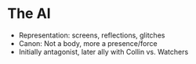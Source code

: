 # The AI
- Representation: screens, reflections, glitches
- Canon: Not a body, more a presence/force
- Initially antagonist, later ally with Collin vs. Watchers
